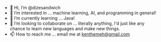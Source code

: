 - 👋 Hi, I’m @dizesandwich
- 👀 I’m interested in ... machine learning, AI, and programming in general!
- 🌱 I’m currently learning ... Java!
- 💞️ I’m looking to collaborate on ... literally anything, I'd just like any chance to learn new languages and make new things.
- 📫 How to reach me ... email me at kenthemeh@gmail.com

<!---
dizesandwich/dizesandwich is a ✨ special ✨ repository because its `README.md` (this file) appears on your GitHub profile.
You can click the Preview link to take a look at your changes.
--->
